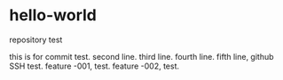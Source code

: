# hello-world
repository test

this is for commit test.
second line.
third line.
fourth line.
fifth line, github
SSH test.
feature -001, test.
feature -002, test.